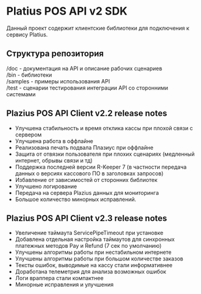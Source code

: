 # Platius POS API v2 SDK

Данный проект содержит клиентские библиотеки для подключения к сервису Platius.

## Структура репозитория
/doc - документация на API и описание рабочих сценариев  
/bin - библиотеки  
/samples - примеры использования API  
/test - сценарии тестирования интеграции API со сторонними системами  


## Plazius POS API Client v2.2 release notes
- Улучшена стабильность и время отклика кассы при плохой связи с сервером
- Улучшена работа в оффлайне
- Реализована печать подвала Плазиус при оффлайне
- Защита от отвязки пользователя при плохих сценариях (медленный интернет, обрывы связи и тд)
- Поддержка последней версии R-Keeper 7 (в частности передача данных о версиях кассового ПО в заголовках запросов)
- Избавление от зависимостей от сторонних библиотек
- Улучшено логирование
- Передача на сервера Plazius данных для мониторинга
- Большое количество минорных исправлений.


## Plazius POS API Client v2.3 release notes
- Увеличение таймаута ServicePipeTimeout при установке
- Добавлена отдельная настройка таймаутов для синхронных платежных методов Pay и Refund (7 сек по умолчанию)
- Улучшены алгоритмы работы при нестабильном интернете
- Улучшены алгоритмы работы при большом количестве заказов
- Тексты ошибок, выводимые на кассу стали информативнее
- Доработана телеметрия для анализа возможных ошибок
- Логи враппера стали компактнее
- Минорные исправления и улучшения
